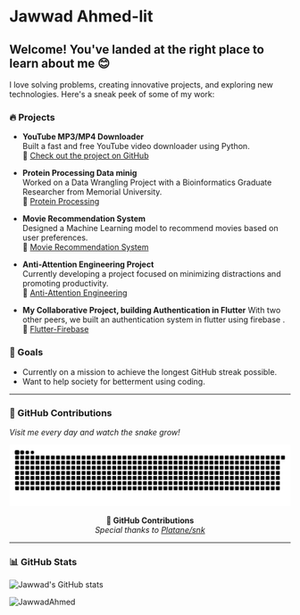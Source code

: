 
# Jawwad Ahmed-lit
## Welcome! You've landed at the right place to learn about me 😊

I love solving problems, creating innovative projects, and exploring new technologies. Here's a sneak peek of some of my work:

### 🔥 Projects
- **YouTube MP3/MP4 Downloader**  
  Built a fast and free YouTube video downloader using Python.  
  📎 [Check out the project on GitHub](https://github.com/JawwadAhmed-lit/Yt-MP3-4-converter/tree/master)

- **Protein Processing Data minig**  
  Worked on a Data Wrangling Project with a Bioinformatics Graduate Researcher from Memorial University.  
  📎 [Protein Processing](https://github.com/JawwadAhmed-lit/Protein-Processing.git)

- **Movie Recommendation System**  
  Designed a Machine Learning model to recommend movies based on user preferences.  
  📎 [Movie Recommendation System](https://github.com/JawwadAhmed-lit/Movie-Recommendation-System)

- **Anti-Attention Engineering Project**  
  Currently developing a project focused on minimizing distractions and promoting productivity.  
  📎 [Anti-Attention Engineering](https://github.com/JawwadAhmed-lit/Anti-Attention-Engineering)

- **My Collaborative Project, building Authentication in Flutter**
  With two other peers, we built an authentication system in flutter using firebase .
  📎 [Flutter-Firebase](https://github.com/Raunak-Sarmacharya/Auth-Flutter-Firebase)

### 🎯 Goals
- Currently on a mission to achieve the longest GitHub streak possible.
- Want to help society for betterment using coding.
  
---

### 🐍 GitHub Contributions
_Visit me every day and watch the snake grow!_

<picture>
  <source media="(prefers-color-scheme: dark)" srcset="https://raw.githubusercontent.com/JawwadAhmed-lit/JawawdAhmed-lit/output/github-contribution-grid-snake-dark.svg">
  <source media="(prefers-color-scheme: light)" srcset="https://raw.githubusercontent.com/JawwadAhmed-lit/JawawdAhmed-lit/output/github-contribution-grid-snake.svg">
  <img alt="github contribution grid snake animation" src="https://raw.githubusercontent.com/JawwadAhmed-lit/JawawdAhmed-lit/output/github-contribution-grid-snake.svg">
</picture>

<p align="center">
  <strong>🐍 GitHub Contributions </strong><br>
  <i>Special thanks to <a href="https://github.com/Platane/snk" target="_blank">Platane/snk</a></i>
</p>

---

### 📊 GitHub Stats

![Jawwad's GitHub stats](https://github-readme-stats.vercel.app/api?username=JawwadAhmed-lit&show_icons=true&theme=gruvbox)

<p><img align="left" src="https://github-readme-streak-stats.herokuapp.com/?user=JawwadAhmed-lit&theme=radical" alt="JawwadAhmed" /></p>
